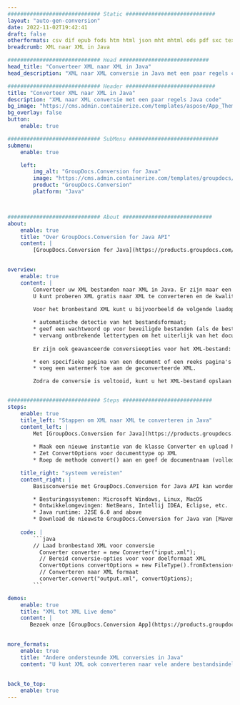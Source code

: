 ```yaml
---
############################# Static ############################
layout: "auto-gen-conversion"
date: 2022-11-02T19:42:41
draft: false
otherformats: csv dif epub fods htm html json mht mhtml ods pdf sxc tex tsv xlam xls xlsb xlsm xlsx xlt xltm xltx xml xps
breadcrumb: XML naar XML in Java

############################# Head ############################
head_title: "Converteer XML naar XML in Java"
head_description: "XML naar XML conversie in Java met een paar regels code. Converteer meer dan 160 bestandsindelingen met de GroupDocs-documentconversie-API voor Java"

############################# Header ############################
title: "Converteer XML naar XML in Java"
description: "XML naar XML conversie met een paar regels Java code"
bg_image: "https://cms.admin.containerize.com/templates/aspose/App_Themes/V3/images/bg/header1.png"
bg_overlay: false
button:
    enable: true

############################# SubMenu ############################
submenu:
    enable: true

    left:
        img_alt: "GroupDocs.Conversion for Java"
        image: "https://cms.admin.containerize.com/templates/groupdocs/images/product-logos/90x90-noborder/groupdocs-conversion-java.png"
        product: "GroupDocs.Conversion"
        platform: "Java"



############################# About ############################
about:
    enable: true
    title: "Over GroupDocs.Conversion for Java API"
    content: |
        [GroupDocs.Conversion for Java](https://products.groupdocs.com/conversion/java/) is een geavanceerde conversie-API voor bestandsindelingen voor het converteren tussen populaire afbeeldings- en documentindelingen zoals Microsoft Office, OpenDocument, PDF, HTML, e-mail, CAD. en nog veel meer met slechts een paar regels code. De native API detecteert automatisch de formaten van de originele documenten en biedt veel opties voor het aanpassen van de geconverteerde documenten. Naast de functie om informatie uit een document te extraheren, ondersteunt het standaard ook het cachen van de conversieresultaten naar de lokale schijf. Elk type cacheopslag kan echter worden ondersteund door de juiste interfaces te implementeren - Amazon S3, Dropbox, Google Drive, Windows Azure, Reddis of andere.
    

overview:
    enable: true
    content: |
        Converteer uw XML bestanden naar XML in Java. Er zijn maar een paar regels Java code nodig op elk platform naar keuze, zoals Windows, Linux, macOS.
        U kunt proberen XML gratis naar XML te converteren en de kwaliteit van de conversieresultaten te evalueren. Naast eenvoudige scripts voor bestandsconversie, kunt u meer geavanceerde opties proberen voor het laden van het XML-bronbestand en het opslaan van de XML-uitvoer. 
        
        Voor het bronbestand XML kunt u bijvoorbeeld de volgende laadopties gebruiken:

        * automatische detectie van het bestandsformaat;
        * geef een wachtwoord op voor beveiligde bestanden (als de bestandsindeling dit ondersteunt);
        * vervang ontbrekende lettertypen om het uiterlijk van het document te behouden.
        
        Er zijn ook geavanceerde conversieopties voor het XML-bestand:

        * een specifieke pagina van een document of een reeks pagina's converteren;
        * voeg een watermerk toe aan de geconverteerde XML.

        Zodra de conversie is voltooid, kunt u het XML-bestand opslaan in uw lokale bestandspad of in opslag van derden, zoals FTP, Amazon S3, Google Drive, Dropbox enz. Let op - om XML te converteren tot XML, hoeft u geen extra software te installeren, zoals MS Office, Open Office, Adobe Acrobat Reader etc.


############################# Steps ############################
steps:
    enable: true
    title_left: "Stappen om XML naar XML te converteren in Java"
    content_left: |
        Met [GroupDocs.Conversion for Java](https://products.groupdocs.com/conversion/java/) kunnen ontwikkelaars het XML-bestand eenvoudig converteren naar XML met een paar regels code.
        
        * Maak een nieuwe instantie van de klasse Converter en upload het bestand XML met het volledige pad
        * Zet ConvertOptions voor documenttype op XML
        * Roep de methode convert() aan en geef de documentnaam (volledig pad) en formaat (XML) door als parameter

    title_right: "systeem vereisten"
    content_right: |
        Basisconversie met GroupDocs.Conversion for Java API kan worden gedaan met slechts een paar regels code. Onze API's worden ondersteund op alle belangrijke platforms en besturingssystemen. Voordat u de onderstaande code uitvoert, moet u ervoor zorgen dat de volgende vereisten op uw systeem zijn geïnstalleerd.

        * Besturingssystemen: Microsoft Windows, Linux, MacOS
        * Ontwikkelomgevingen: NetBeans, Intellij IDEA, Eclipse, etc.
        * Java runtime: J2SE 6.0 and above
        * Download de nieuwste GroupDocs.Conversion for Java van [Maven](https://repository.groupdocs.com/webapp/#/artifacts/browse/tree/General/repo/com/groupdocs/groupdocs-conversion)
         
    code: |
        ```java    
        // Laad bronbestand XML voor conversie
          Converter converter = new Converter("input.xml");
          // Bereid conversie-opties voor voor doelformaat XML
          ConvertOptions convertOptions = new FileType().fromExtension("xml").getConvertOptions();
          // Converteren naar XML formaat
          converter.convert("output.xml", convertOptions);
        ```

demos:
    enable: true
    title: "XML tot XML Live demo"
    content: |
       Bezoek onze [GroupDocs.Conversion App](https://products.groupdocs.app/conversion/family) website en probeer XML naar XML conversie nu. De gratis demo heeft de volgende voordelen:
          

more_formats:
    enable: true
    title: "Andere ondersteunde XML conversies in Java"
    content: "U kunt XML ook converteren naar vele andere bestandsindelingen. Zie de lijst hieronder."
       
       
back_to_top:
    enable: true
---
```

